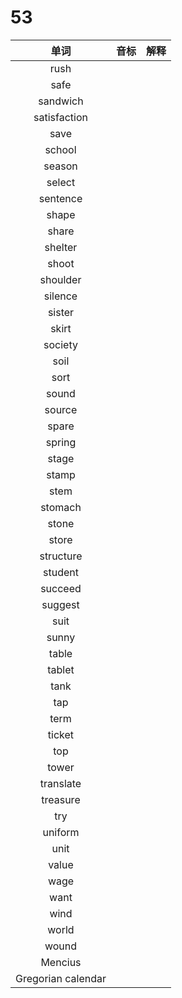 # 53

|        单词        | 音标 | 解释 |
| :----------------: | :--: | :--: |
|        rush        |      |      |
|        safe        |      |      |
|      sandwich      |      |      |
|    satisfaction    |      |      |
|        save        |      |      |
|       school       |      |      |
|       season       |      |      |
|       select       |      |      |
|      sentence      |      |      |
|       shape        |      |      |
|       share        |      |      |
|      shelter       |      |      |
|       shoot        |      |      |
|      shoulder      |      |      |
|      silence       |      |      |
|       sister       |      |      |
|       skirt        |      |      |
|      society       |      |      |
|        soil        |      |      |
|        sort        |      |      |
|       sound        |      |      |
|       source       |      |      |
|       spare        |      |      |
|       spring       |      |      |
|       stage        |      |      |
|       stamp        |      |      |
|        stem        |      |      |
|      stomach       |      |      |
|       stone        |      |      |
|       store        |      |      |
|     structure      |      |      |
|      student       |      |      |
|      succeed       |      |      |
|      suggest       |      |      |
|        suit        |      |      |
|       sunny        |      |      |
|       table        |      |      |
|       tablet       |      |      |
|        tank        |      |      |
|        tap         |      |      |
|        term        |      |      |
|       ticket       |      |      |
|        top         |      |      |
|       tower        |      |      |
|     translate      |      |      |
|      treasure      |      |      |
|        try         |      |      |
|      uniform       |      |      |
|        unit        |      |      |
|       value        |      |      |
|        wage        |      |      |
|        want        |      |      |
|        wind        |      |      |
|       world        |      |      |
|       wound        |      |      |
|      Mencius       |      |      |
| Gregorian calendar |      |      |